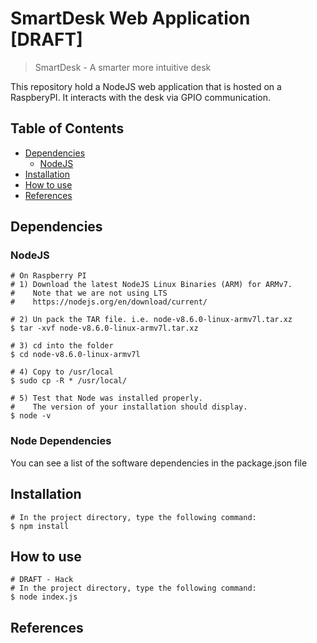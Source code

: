 # SmartDesk Web Application [DRAFT]
> SmartDesk - A smarter more intuitive desk

This repository hold a NodeJS web application that is hosted on a RaspberyPI. It interacts with the desk via GPIO communication.

## Table of Contents
- [Dependencies](#dependencies)
  - [NodeJS](#nodejs)
- [Installation](#installation)
- [How to use](#how-to-use)
- [References](#references)

## Dependencies

### NodeJS

```
# On Raspberry PI
# 1) Download the latest NodeJS Linux Binaries (ARM) for ARMv7. 
#    Note that we are not using LTS
#    https://nodejs.org/en/download/current/

# 2) Un pack the TAR file. i.e. node-v8.6.0-linux-armv7l.tar.xz
$ tar -xvf node-v8.6.0-linux-armv7l.tar.xz

# 3) cd into the folder
$ cd node-v8.6.0-linux-armv7l

# 4) Copy to /usr/local
$ sudo cp -R * /usr/local/

# 5) Test that Node was installed properly. 
#    The version of your installation should display.
$ node -v
```

### Node Dependencies

You can see a list of the software dependencies in the package.json file

## Installation 

```
# In the project directory, type the following command:
$ npm install
```

## How to use
```
# DRAFT - Hack
# In the project directory, type the following command:
$ node index.js
```

## References
